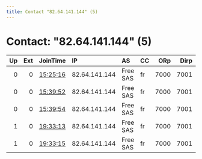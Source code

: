 ```yaml
---
title: Contact "82.64.141.144" (5)
---
```


# Contact: "82.64.141.144" (5)

|   Up |   Ext | JoinTime                                                                                            | IP            | AS       | CC   |   ORp |   Dirp | OS    | Version   | Nickname   |   eFamMembers |
|-----:|------:|:----------------------------------------------------------------------------------------------------|:--------------|:---------|:-----|------:|-------:|:------|:----------|:-----------|--------------:|
|    0 |     0 | [15:25:16](https://metrics.torproject.org/rs.html#details/0C6A7AF5BDA365DE3DCEE4731650FEF86235446D) | 82.64.141.144 | Free SAS | fr   |  7000 |   7001 | Linux | 0.4.4.5   | Unnamed    |             1 |
|    0 |     0 | [15:39:52](https://metrics.torproject.org/rs.html#details/242A4B4B1DE6BF25111478CF506C2AD12ADF05BF) | 82.64.141.144 | Free SAS | fr   |  7000 |   7001 | Linux | 0.4.4.5   | Unnamed    |             1 |
|    0 |     0 | [15:39:54](https://metrics.torproject.org/rs.html#details/11F55443F85175A6781C9ACF4C23FCC5D5F0AC6D) | 82.64.141.144 | Free SAS | fr   |  7000 |   7001 | Linux | 0.4.4.5   | Unnamed    |             1 |
|    1 |     0 | [19:33:13](https://metrics.torproject.org/rs.html#details/6786E1036209E609AEBA2C23A676521D5E960788) | 82.64.141.144 | Free SAS | fr   |  7000 |   7001 | Linux | 0.4.4.5   | Unnamed    |             1 |
|    1 |     0 | [19:33:15](https://metrics.torproject.org/rs.html#details/EB930BD12907F82798FD28BCF278BB06C1936B2B) | 82.64.141.144 | Free SAS | fr   |  7000 |   7001 | Linux | 0.4.4.5   | Unnamed    |             1 |
